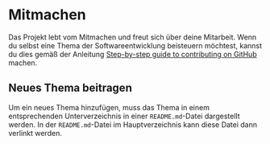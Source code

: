 Mitmachen
=========

Das Projekt lebt vom Mitmachen und freut sich über deine Mitarbeit.
Wenn du selbst eine Thema der Softwareentwicklung beisteuern
möchtest, kannst du dies gemäß der Anleitung
[Step-by-step guide to contributing on GitHub](https://www.dataschool.io/how-to-contribute-on-github/) 
machen.

Neues Thema beitragen
---------------------

Um ein neues Thema hinzufügen, muss das Thema in einem entsprechenden 
Unterverzeichnis in einer ``README.md``-Datei dargestellt werden.
In der ``README.md``-Datei im Hauptverzeichnis kann diese Datei dann
verlinkt werden.
